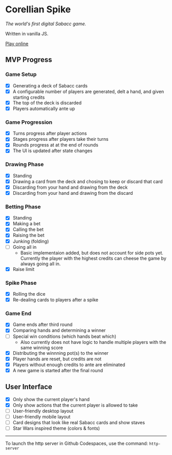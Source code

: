 # Corellian Spike
*The world's first digital Sabacc game.*

Written in vanilla JS.

[Play online](https://joelyoder.github.io/corellian-spike/)

## MVP Progress

### Game Setup
- [x] Generating a deck of Sabacc cards
- [x] A configurable number of players are generated, delt a hand, and given starting credits
- [x] The top of the deck is discarded
- [x] Players automatically ante up

### Game Progression
- [x] Turns progress after player actions
- [x] Stages progress after players take their turns
- [x] Rounds progress at at the end of rounds
- [x] The UI is updated after state changes

### Drawing Phase
- [x] Standing
- [x] Drawing a card from the deck and chosing to keep or discard that card
- [x] Discarding from your hand and drawing from the deck
- [x] Discarding from your hand and drawing from the discard

### Betting Phase
- [x] Standing
- [x] Making a bet
- [x] Calling the bet
- [x] Raising the bet
- [x] Junking (folding)
- [ ] Going all in
    - Basic implementaion added, but does not account for side pots yet. Currently the player with the highest credits can cheese the game by always going all in.
- [x] Raise limit

### Spike Phase
- [x] Rolling the dice
- [x] Re-dealing cards to players after a spike

### Game End
- [x] Game ends after third round
- [x] Comparing hands and determining a winner
- [ ] Special win conditions (which hands beat which)
    - Also currently does not have logic to handle multiple players with the same winning score
- [x] Distributing the winnning pot(s) to the winner
- [x] Player hands are reset, but credits are not
- [x] Players without enough credits to ante are eliminated
- [x] A new game is started after the final round

## User Interface
- [x] Only show the current player's hand
- [x] Only show actions that the current player is allowed to take
- [ ] User-friendly desktop layout
- [ ] User-friendly mobile layout
- [ ] Card designs that look like real Sabacc cards and show staves
- [ ] Star Wars inspired theme (colors & fonts)

---

To launch the http server in Github Codespaces, use the command: `http-server`